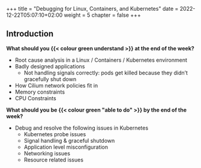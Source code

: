 +++
title = "Debugging for Linux, Containers, and Kubernetes"
date = 2022-12-22T05:07:10+02:00
weight = 5
chapter = false
+++

## Introduction 

**What should you {{< colour green understand >}} at the end of the week?**

* Root cause analysis in a Linux / Containers / Kubernetes environment
* Badly designed applications
  * Not handling signals correctly: pods get killed because they didn’t gracefully shut down
* How Cilium network policies fit in
* Memory constraints
* CPU Constraints

**What should you be {{< colour green "able to do" >}} by the end of the week?**

* Debug and resolve the following issues in Kubernetes
  * Kubernetes probe issues
  * Signal handling & graceful shutdown
  * Application level misconfiguration
  * Networking issues
  * Resource related issues




